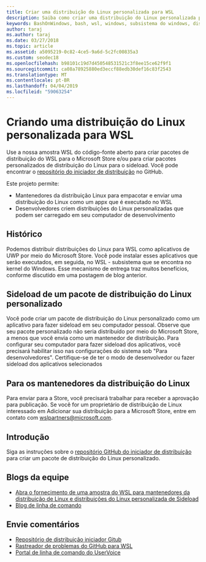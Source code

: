 ```yaml
---
title: Criar uma distribuição do Linux personalizada para WSL
description: Saiba como criar uma distribuição do Linux personalizada para o subsistema do Windows para Linux.
keywords: BashOnWindows, bash, wsl, windows, subsistema do windows, distribuição, personalizado
author: taraj
ms.author: taraj
ms.date: 03/27/2018
ms.topic: article
ms.assetid: a5095219-0c82-4ce5-9a6d-5c2fc00835a3
ms.custom: seodec18
ms.openlocfilehash: b98101c19d7d450548531521c3f8ee15ce62f9f1
ms.sourcegitcommit: ca08a78925880ed3eccf88edb30def16c83f2543
ms.translationtype: MT
ms.contentlocale: pt-BR
ms.lasthandoff: 04/04/2019
ms.locfileid: "59063254"
---
```

# <a name="creating-a-custom-linux-distro-for-wsl"></a>Criando uma distribuição do Linux personalizada para WSL

Use a nossa amostra WSL do código-fonte aberto para criar pacotes de distribuição do WSL para o Microsoft Store e/ou para criar pacotes personalizados de distribuição do Linux para o sideload. Você pode encontrar o [repositório do iniciador de distribuição](https://github.com/Microsoft/WSL-DistroLauncher) no GitHub.

Este projeto permite:
* Mantenedores da distribuição Linux para empacotar e enviar uma distribuição do Linux como um appx que é executado no WSL
* Desenvolvedores criem distribuições do Linux personalizadas que podem ser carregado em seu computador de desenvolvimento

## <a name="background"></a>Histórico
Podemos distribuir distribuições do Linux para WSL como aplicativos de UWP por meio do Microsoft Store. Você pode instalar esses aplicativos que serão executados, em seguida, no WSL - subsistema que se encontra no kernel do Windows. Esse mecanismo de entrega traz muitos benefícios, conforme discutido em uma postagem de blog anterior.

## <a name="sideloading-a-custom-linux-distro-package"></a>Sideload de um pacote de distribuição do Linux personalizado
Você pode criar um pacote de distribuição do Linux personalizado como um aplicativo para fazer sideload em seu computador pessoal. Observe que seu pacote personalizado não seria distribuído por meio do Microsoft Store, a menos que você envia como um mantenedor de distribuição.
Para configurar seu computador para fazer sideload dos aplicativos, você precisará habilitar isso nas configurações do sistema sob "Para desenvolvedores".  Certifique-se de ter o modo de desenvolvedor ou fazer sideload dos aplicativos selecionados

## <a name="for-linux-distro-maintainers"></a>Para os mantenedores da distribuição do Linux
Para enviar para a Store, você precisará trabalhar para receber a aprovação para publicação. Se você for um proprietário de distribuição de Linux interessado em Adicionar sua distribuição para a Microsoft Store, entre em contato com wslpartners@microsoft.com.

## <a name="getting-started"></a>Introdução
Siga as instruções sobre o [repositório GitHub do iniciador de distribuição](https://github.com/Microsoft/WSL-DistroLauncher) para criar um pacote de distribuição do Linux personalizado.

 
## <a name="team-blogs"></a>Blogs da equipe
*  [Abra o fornecimento de uma amostra do WSL para mantenedores da distribuição de Linux e distribuições do Linux personalizada de Sideload](https://blogs.msdn.microsoft.com/commandline/2018/03/26/wsl-distro-launcher/)
* [Blog de linha de comando](https://blogs.msdn.microsoft.com/commandline/)

## <a name="provide-feedback"></a>Envie comentários
* [Repositório de distribuição iniciador Gitub](https://github.com/Microsoft/WSL-DistroLauncher)
* [Rastreador de problemas do GitHub para WSL](https://github.com/Microsoft/BashOnWindows/issues)
* [Portal de linha de comando do UserVoice](https://wpdev.uservoice.com/forums/266908-command-prompt-console-bash-on-ubuntu-on-windo/category/161892-bash)
